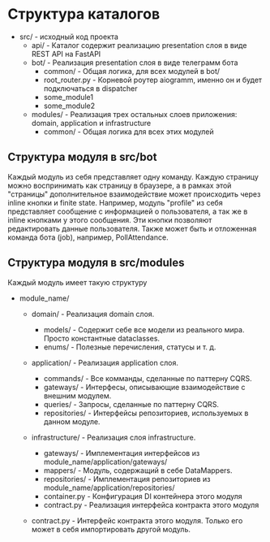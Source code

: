 # Структура каталогов

- src/ - исходный код проекта
     - api/ - Каталог содержит реализацию presentation слоя в виде REST API на FastAPI
     - bot/ - Реализация presentation слоя в виде телеграмм бота
        - common/ - Общая логика, для всех модулей в bot/
        - root_router.py - Корневой роутер aiogramm, именно он и будет подключаться в dispatcher
        - some_module1
        - some_module2
     - modules/ - Реализация трех остальных слоев приложения: domain, application и infrastructure
        - common/ - Общая логика для всех этих модулей


## Структура модуля в src/bot

Каждый модуль из себя представляет одну команду. Каждую страницу можно воспринимать как страницу в браузере, а в рамках этой
"страницы" дополнительное взаимодействие может происходить через inline кнопки и finite state. Например, модуль "profile" из
себя представляет сообщение с информацией о пользователя, а так же в inline кнопками у этого сообщения. Эти кнопки позволяют
редактировать данные пользователя. Также может быть и отложенная команда бота (job), например, PollAttendance.

## Структура модуля в src/modules 

Каждый модуль имеет такую структуру

- module_name/
    - domain/ - Реализация domain слоя.
        - models/ - Содержит себе все модели из реального мира. Просто константные dataclasses.
        - enums/ - Полезные перечисления, статусы и т. д.

    - application/ - Реализация application слоя.
        - commands/ - Все комманды, сделанные по паттерну CQRS.
        - gateways/ - Интерфесы, описывающие взаимодействие с внешним модулем.
        - queries/ - Запросы, сделанные по паттерну CQRS.
        - repositories/ - Интерфейсы репозиториев, используемых в данном модуле.

    - infrastructure/ - Реализация слоя infrastructure.
        - gateways/ - Имплементация интерфейсов из module_name/application/gateways/
        - mappers/ - Модуль, содержащий в себе DataMappers.
        - repositories/ - Имплементация репозиториев из module_name/application/repositories/
        - container.py - Конфигурация DI контейнера этого модуля
        - contract.py - Реализация интерфейса контракта этого модуля

    - contract.py - Интерфейс контракта этого модуля. Только его может в себя импортировать другой модуль.
